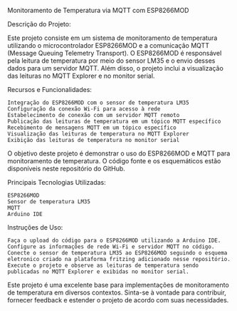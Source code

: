 Monitoramento de Temperatura via MQTT com ESP8266MOD

Descrição do Projeto:

Este projeto consiste em um sistema de monitoramento de temperatura utilizando o microcontrolador ESP8266MOD e a comunicação MQTT (Message Queuing Telemetry Transport). O ESP8266MOD é responsável pela leitura de temperatura por meio do sensor LM35 e o envio desses dados para um servidor MQTT. Além disso, o projeto inclui a visualização das leituras no MQTT Explorer e no monitor serial.

Recursos e Funcionalidades:

    Integração do ESP8266MOD com o sensor de temperatura LM35
    Configuração da conexão Wi-Fi para acesso à rede
    Estabelecimento de conexão com um servidor MQTT remoto
    Publicação das leituras de temperatura em um tópico MQTT específico
    Recebimento de mensagens MQTT em um tópico específico
    Visualização das leituras de temperatura no MQTT Explorer
    Exibição das leituras de temperatura no monitor serial

O objetivo deste projeto é demonstrar o uso do ESP8266MOD e MQTT para monitoramento de temperatura. O código fonte e os esquemáticos estão disponíveis neste repositório do GitHub.

Principais Tecnologias Utilizadas:

    ESP8266MOD
    Sensor de temperatura LM35
    MQTT
    Arduino IDE

Instruções de Uso:

    Faça o upload do código para o ESP8266MOD utilizando a Arduino IDE.
    Configure as informações de rede Wi-Fi e servidor MQTT no código.
    Conecte o sensor de temperatura LM35 ao ESP8266MOD seguindo o esquema eletronico criado na plataforma fritzing adicionado nesse repositório.
    Execute o projeto e observe as leituras de temperatura sendo publicadas no MQTT Explorer e exibidas no monitor serial.

Este projeto é uma excelente base para implementações de monitoramento de temperatura em diversos contextos. Sinta-se à vontade para contribuir, fornecer feedback e estender o projeto de acordo com suas necessidades.
